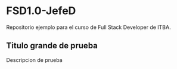 # FSD1.0-JefeD
Repositorio ejemplo para el curso de Full Stack Developer de ITBA.

## Titulo grande de prueba
Descripcion de prueba